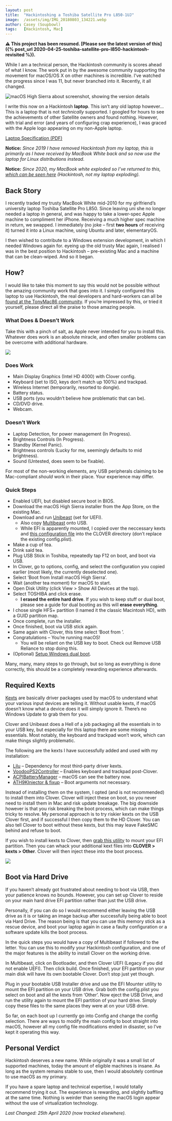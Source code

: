 ```yaml
---
layout: post
title:  "Hackintoshing a Toshiba Satellite Pro L850-1UJ"
image:  /assets/img/IMG_20180803_134221.webp
author: Casey (Soupbowl)
tags:   [Hackintosh, Mac]
---
```


**:warning: This project has been resumed. [Please see the latest version of this]({% post_url 2020-04-25-toshiba-satellite-pro-l850-hackintosh-revisited %}).**

While I am a technical person, the Hackintosh community is scores ahead of what I know. The work put in by the awesome community supporting the movement for macOS/OS X on other machines is incredible. I’ve watched the progress since I was 11, but never branched into it. Recently, it all changed.

![macOS High Sierra about screenshot, showing the version details](https://blog.soupbowl.io/wp-content/uploads/2018/08/macOS.webp)

I write this now on a Hackintosh **laptop**. This isn’t any old laptop however… This is a laptop that is not _technically_ supported. I googled for hours to see the achievements of other Satellite owners and found nothing. However, with trial and error (and years of configuring crap experience), I was graced with the Apple logo appearing on my non-Apple laptop.

[Laptop Specification (PDF)
](https://blog.soupbowl.io/wp-content/uploads/2018/08/Satellite-Pro-L850-1UJ.pdf)

**Notice:** _Since 2019 I have removed Hackintosh from my laptop, this is primarily as I have received by MacBook White back and so now use the laptop for Linux distributions instead._

**Notice:** _Since 2020, my MacBook white exploded so I’ve returned to this, [which can be seen here](https://blog.soupbowl.io/2020/04/toshiba-satellite-pro-l850-hackintosh-revisited/) (Hackintosh, not my laptop exploding)._

## Back Story

I recently traded my trusty MacBook White mid-2010 for my girlfriend’s university laptop Toshiba Satellite Pro L850. Since leaving uni she no longer needed a laptop in general, and was happy to take a lower-spec Apple machine to compliment her iPhone. Receiving a much higher spec machine in return, we swapped. I immediately (no joke – first **two hours** of receiving it) turned it into a Linux machine, using Ubuntu and later, elementaryOS.

I then wished to contribute to a Windows extension development, in which I needed Windows again for. eyeing up the old trusty Mac again, I realised I was in the best position to Hackintosh – pre-existing Mac and a machine that can be clean-wiped. And so it began.

## How?

I would like to take this moment to say this would not be possible without the amazing community work that goes into it. I simply configured this laptop to use Hackintosh, the real developers and hard-workers can all be [found at the TonyMac86 community](https://www.tonymacx86.com). If you’re impressed by this, or tried it yourself, please direct all the praise to those amazing people.

### What Does & Doesn’t Work

Take this with a pinch of salt, as Apple never intended for you to install this. Whatever does work is an absolute miracle, and often smaller problems can be overcome with additional hardware.

![](https://blog.soupbowl.io/wp-content/uploads/2018/08/IMG_20180802_222431.webp)

### Does Work

*   Main Display Graphics (Intel HD 4000) with Clover config.
*   Keyboard (set to ISO, keys don’t match up 100%) and trackpad.
*   Wireless Internet (temporarily, resorted to dongle).
*   Battery status.
*   USB ports (you wouldn’t believe how problematic that can be).
*   CD/DVD drive.
*   Webcam.

### Doesn’t Work

*   Laptop Detection, for power management (In Progress).
*   Brightness Controls (In Progress).
*   Standby (Kernel Panic).
*   Brightness controls (Lucky for me, seemingly defaults to mid brightness).
*   Sound (Untested, does seem to be fixable).

For most of the non-working elements, any USB peripherals claiming to be Mac-compliant _should_ work in their place. Your experience may differ.

### Quick Steps

*   Enabled UEFI, but disabled secure boot in BIOS.
*   Download the macOS High Sierra installer from the App Store, on the existing Mac.
*   Download and run [Unibeast](https://www.tonymacx86.com/resources/unibeast-8-3-2.383/) (set for UEFI).
	*   Also copy [Multibeast](https://www.tonymacx86.com/resources/multibeast-high-sierra-10-3-0.388/) onto USB.
	*   While EFI is apparently mounted, I copied over the neccessary kexts and [this configuration file](https://github.com/RehabMan/OS-X-Clover-Laptop-Config/blob/master/config_HD4000_1366x768.plist) into the CLOVER directory (don’t replace the existing config.plist).
*   Make a cup of tea.
*   Drink said tea.
*   Plug USB Stick in Toshiba, repeatedly tap F12 on boot, and boot via USB.
*   In Clover, go to options, config, and select the configuration you copied earlier (most likely, the currently deselected one).
*   Select ‘Boot from Install macOS High Sierra’.
*   Wait (another tea moment) for macOS to start.
*   Open Disk Utility (click View > Show All Devices at the top).
*   Select TOSHIBA and click erase.
	*   **I erased the entire hard drive**. If you wish to keep stuff or dual boot, please see a guide for dual booting as this will **erase everything**.
*   I chose single HFS+ partition (I named it the classic Macintosh HD), with a GUID partition map.
*   Once complete, run the installer.
*   Once finished, boot via USB stick again.
*   Same again with Clover, this time select ‘Boot from <partition name>’.
*   Congratulations – You’re running macOS!
	*   You will be reliant on the USB key to boot. Check out Remove USB Reliance to stop doing this.
*   (Optional) [Setup Windows dual boot](https://hackintosher.com/guides/hackintosh-dual-boot-windows-10-and-macos-high-sierra/).

Many, many, many steps to go through, but so long as everything is done correctly, this should be a completely rewarding experience afterwards.

## Required Kexts

[Kexts](https://developer.apple.com/library/archive/documentation/Darwin/Conceptual/KEXTConcept/KEXTConceptIntro/introduction.html) are basically driver packages used by macOS to understand what your various input devices are telling it. Without usable kexts, if macOS doesn’t know what a device does it will simply ignore it. There’s no Windows Update to grab them for you.

Clover and Unibeast does a Hell of a job packaging all the essentials in to your USB key, but especially for this laptop there are some missing essentials. Most notably, the keyboard and trackpad won’t work, which can make things slightly problematic.

The following are the kexts I have successfully added and used with my installation:

*   [Lilu](https://github.com/acidanthera/Lilu/releases) – Dependency for most third-party driver kexts.
*   [VoodooPS2Controller](https://bitbucket.org/RehabMan/os-x-voodoo-ps2-controller/downloads/) – Enables keyboard and trackpad post-Clover.
*   [ACPIBatteryManager](https://bitbucket.org/RehabMan/os-x-acpi-battery-driver/downloads/) – macOS can see the battery now.
*   [ATH9KInjector & fixup](https://github.com/black-dragon74/ATH9KFixup/releases) – Boot arguments not necessary.


Instead of installing them on the system, I opted (and is not recommended) to install them into Clover. Clover will inject these on boot, so you never need to install them in Mac and risk update breakage. The big downside however is that you risk breaking the boot process, which can make things tricky to resolve. My personal approach is to try riskier kexts on the USB Clover first, and if successful I then copy them to the HD Clover. You can also tell Clover to boot without these kexts, but this may leave FakeSMC behind and refuse to boot.

If you wish to install kexts to Clover, then [grab this utility](https://www.tonymacx86.com/resources/efi-mounter-v3.280/) to mount your EFI partition. Then you can whack your additional kext files into **CLOVER > kexts > Other**. Clover will then inject these into the boot process.

![](https://blog.soupbowl.io/wp-content/uploads/2018/08/Untitled.webp)

## Boot via Hard Drive

If you haven’t already got frustrated about needing to boot via USB, then your patience knows no bounds. However, you can set up Clover to reside on your main hard drive EFI partition rather than just the USB drive.

Personally, if you can do so I would recommend either leaving the USB drive as it is or taking an image backup after successfully being able to boot via Hard Drive. The reason being is that you can use this memory stick as a rescue device, and boot your laptop again in case a faulty configuration or a software update kills the boot process.

In the quick steps you would have a copy of Multibeast if followed to the letter. You can use this to modify your Hackintosh configuration, and one of the major features is the ability to install Clover on the working drive.

In Multibeast, click on Bootloader, and then Clover UEFI (Legacy if you did not enable UEFI). Then click build. Once finished, your EFI partition on your main disk will have its own bootable Clover. Don’t stop just yet though.

Plug in your bootable USB Installer drive and use the EFI Mounter utility to mount the EFI partition on your USB drive. Grab both the config.plist you select on boot and all the kexts from ‘Other’. Now eject the USB Drive, and run the utility again to mount the EFI partition of your hard drive. Simply copy these files to the same places they were at on your USB drive.

So far, on each boot up I currently go into Config and change the config selection. There are ways to modify the main config to boot straight into macOS, however all my config file modifications ended in disaster, so I’ve kept it operating this way.

## Personal Verdict

Hackintosh deserves a new name. While originally it was a small list of supported machines, today the amount of eligible machines is insane. As long as the system remains stable to use, then I would absolutely continue to use macOS as my primary.

If you have a spare laptop and technical expertise, I would totally recommend trying it out. The experience is rewarding, and slightly baffling at the same time. Nothing is weirder than seeing the macOS login appear without the use of virtualization technology.

_Last Changed: 25th April 2020 (now tracked elsewhere)._
